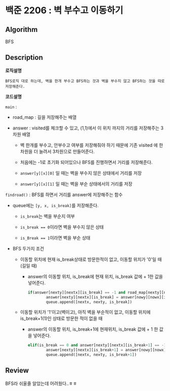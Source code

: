 # 백준 2206 : 벽 부수고 이동하기

## Algorithm

BFS 

## Description
**로직설명**
>
    BFS로직 대로 하는데, 벽을 한개 부수고 BFS하는 것과 벽을 부수지 않고 BFS하는 것을 따로 저장해준다.


**코드설명**

`main` :
    
+ road_map : 길을 저장해주는 배열

+ answer : visited를 체크할 수 있고, (1,1)에서 이 위치 까지의 거리를 저장해주는 3차원 배열 

    + 벽 한개를 부수고, 안부수고 여부를 저장해줘야 하기 때문에 기존 visited 에 한 차원을 더 늘려서 3차원으로 만들어준다.

    + 처음에는 -1로 초기화 되어있으나 BFS를 진행하면서 거리를 저장해준다.

    + `answer[y][x][0]` 일 때는 벽을 부수지 않은 상태에서 거리를 저장

    + `answer[y][x][1]` 일 때는 벽을 부순 상태에서의 거리를 저장

`findroad()` : BFS를 하면서 거리를 answer에 저장해주는 함수

+ queue에는 `[y, x, is_break]`를 저장해준다.

    + `is_break`는 벽을 부순지 여부

    + `is_break == 0`이라면 벽을 부수지 않은 상태

    + `is_Break == 1`이라면 벽을 부순 상태

+ BFS 두가지 조건

    + 이동할 위치에 현재 is_break상태로 방문한적이 없고, 이동할 위치가 '0'일 때(길일 때)
        
        + answer의 이동할 위치, is_break에 현재 위치, is_break 값에 + 1한 값을 넣어준다.

            ```python
            if(answer[nexty][nextx][is_break] == -1 and road_map[nexty][nextx] == '0'):
                    answer[nexty][nextx][is_break] = answer[nowy][nowx][is_break]+1
                    queue.append([nextx, nexty, is_break])
            ```
        
    + 이동할 위치가 '1'이고(벽이고), 아직 벽을 부순적이 없고, 이동할 위치에 is_break+1(1)인 상태로 방문한 적이 없을 때 

        + answer의 이동할 위치, is_break+1에 현재위치, is_break 값에 + 1 한 값을 넣어준다.

            ```python
            elif(is_break == 0 and answer[nexty][nextx][is_break+1] == -1 and road_map[nexty][nextx] == '1'):
                    answer[nexty][nextx][is_break+1] = answer[nowy][nowx][is_break]+1
                    queue.append([nextx, nexty, is_break+1])
            ```
## Review

BFS라 쉬울줄 알았는데 어려웠다..ㅎㅎ
